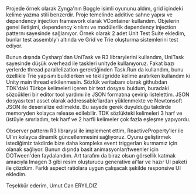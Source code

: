 Projede örnek olarak Zynga'nın Boggle isimli oyununu aldım, grid içindeki kelime yazma stili benzerdir.
Proje temelinde additive sahne yapısı ve dependency injection framework olarak VContainer kullandım.
Objelerin genel iletişimi, dependency kırılımı ve modülerlik dependency injection patternı sayesinde sağlanıyor.
Örnek olarak 2 adet Unit Test Suite ekledim, bunlar test assembly'ı altında ve Grid ve Trie oluşturma sistemlerini test ediyor.

Bunun dışında Cysharp'dan UniTask ve R3 librarylerini kullandım, UniTask sayesinde düşük overhead ile taskleri unityde kullanıyoruz.
Fakat bazı yerlerde thread parallelization gerektiğinden Task.Run da kullandım, bunu özellikle Trie yapısını buildlerken ve tekli/gridde kelime
aratırken kullandım ki Unity main thread etkilenmesin.
Sözlük veritabanı olarak githubdan TDK'daki Türkçe kelimeleri içeren bir text dosyası buldum, buradaki sözcükleri bir editor tool
yardımı ile JSON formatına çevirip listelettim. JSON dosyası text asset olarak addressable'lardan yüklenmekte ve Newtonsoft JSON ile deserialize edilmekte.
Bu sayede gerek duyulduğu takdirde memoryden kolayca release edilebilir. TDK sözlükteki kelimeleri 3 harf ve üstüyle sınırladım, tek harf ve 2 harfli
kelimeler çok fazla eşleşme yapıyordu.

Observer patternı R3 librarysi ile implement ettim, ReactiveProperty'ler ile UI'ın kolayca dinamik güncellenmesini sağlıyoruz. Oyunu geliştirmek
istediğimiz takdirde bize daha kompleks event triggerları kurmamız için olanak sağlıyor.
Bunun dışında basit animasyonlar/tweenler için DOTween'den faydalandım. 
Art tarafını da biraz olsun görsellik katmak amacıyla Imagen 3 gibi resim oluşturucu generative ai'lar ve hazır UI paketi ile çözdüm.
Farklı aspect ratiolara uygun çalışacak şekilde responsive UI ekledim.

Teşekkür ederim,
Umut Can ERYILDIZ
